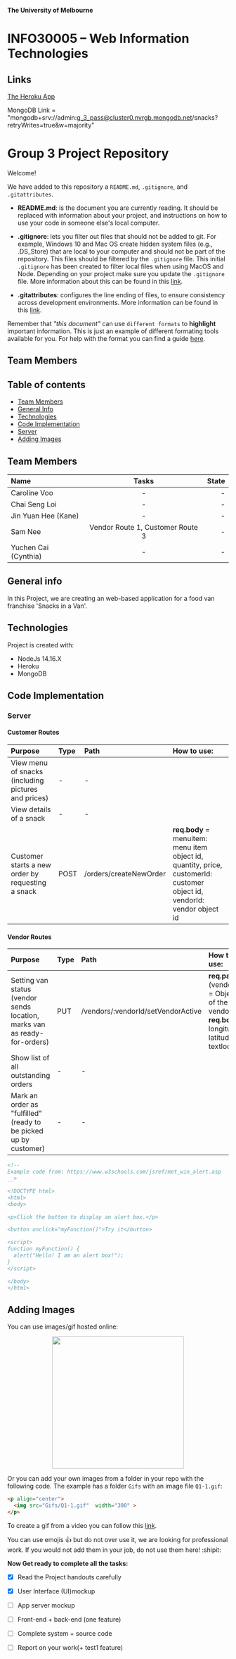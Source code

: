 **The University of Melbourne**
# INFO30005 – Web Information Technologies

## Links
[The Heroku App](https://web-info-tech-group-3.herokuapp.com/)

MongoDB Link = "mongodb+srv://admin:g_3_pass@cluster0.nvrgb.mongodb.net/snacks?retryWrites=true&w=majority"

# Group 3 Project Repository

Welcome!

We have added to this repository a `README.md`, `.gitignore`, and `.gitattributes`.

* **README.md**: is the document you are currently reading. It should be replaced with information about your project, and instructions on how to use your code in someone else's local computer.

* **.gitignore**: lets you filter out files that should not be added to git. For example, Windows 10 and Mac OS create hidden system files (e.g., .DS_Store) that are local to your computer and should not be part of the repository. This files should be filtered by the `.gitignore` file. This initial `.gitignore` has  been created to filter local files when using MacOS and Node. Depending on your project make sure you update the `.gitignore` file.  More information about this can be found in this [link](https://www.atlassian.com/git/tutorials/saving-changes/gitignore).

* **.gitattributes**: configures the line ending of files, to ensure consistency across development environments. More information can be found in this [link](https://git-scm.com/docs/gitattributes).

Remember that _"this document"_ can use `different formats` to **highlight** important information. This is just an example of different formating tools available for you. For help with the format you can find a guide [here](https://docs.github.com/en/github/writing-on-github).

## Team Members

## Table of contents
* [Team Members](#team-members)
* [General Info](#general-info)
* [Technologies](#technologies)
* [Code Implementation](#code-implementation)
* [Server](#Server)
* [Adding Images](#adding-images)

## Team Members

| Name | Tasks | State |
| :---         |     :---:      |          ---: |
| Caroline Voo | -     |  - |
| Chai Seng Loi   | -     |  - |
| Jin Yuan Hee (Kane)    | -      |  - |
| Sam Nee    | Vendor Route 1, Customer Route 3     |  - |
| Yuchen Cai (Cynthia)   | -      |  - |

## General info
In this Project, we are creating an web-based application for a food van franchise 'Snacks in a Van'.

## Technologies
Project is created with:
* NodeJs 14.16.X
* Heroku
* MongoDB

## Code Implementation

### Server

#### Customer Routes

| Purpose | Type | Path | How to use: |
| :---         |     :---      |       :---      |         :--- |
| View menu of snacks (including pictures and prices) | -     |  - |
| View details of a snack  | -     |  - |
| Customer starts a new order by requesting a snack   | POST | /orders/createNewOrder | **req.body** = menuitem: menu item object id, quantity, price, customerId: customer object id, vendorId: vendor object id |

#### Vendor Routes

| Purpose | Type | Path | How to use: |
| :---         |     :---     |     :---     |        :--- |
| Setting van status (vendor sends location, marks van as ready-for-orders) | PUT  | /vendors/:vendorId/setVendorActive | **req.params** (vendorId) = Object ID of the vendor<br>**req.body** = longitude, latitude, textlocation |
| Show list of all outstanding orders  | -     |  - |
| Mark an order as "fulfilled" (ready to be picked up by customer)    | -      |  - |

```HTML
<!--
Example code from: https://www.w3schools.com/jsref/met_win_alert.asp
__>

<!DOCTYPE html>
<html>
<body>

<p>Click the button to display an alert box.</p>

<button onclick="myFunction()">Try it</button>

<script>
function myFunction() {
  alert("Hello! I am an alert box!");
}
</script>

</body>
</html>
```

## Adding Images

You can use images/gif hosted online:

<p align="center">
  <img src="https://github.com/Martin-Reinoso/sandpit-Profile/raw/main/Images_Readme/01.gif"  width="300" >
</p>

Or you can add your own images from a folder in your repo with the following code. The example has a folder `Gifs` with an image file `Q1-1.gif`:
```HTML
<p align="center">
  <img src="Gifs/Q1-1.gif"  width="300" >
</p>
```

To create a gif from a video you can follow this [link](https://ezgif.com/video-to-gif/ezgif-6-55f4b3b086d4.mov).

You can use emojis :+1: but do not over use it, we are looking for professional work. If you would not add them in your job, do not use them here! :shipit:

**Now Get ready to complete all the tasks:**

- [x] Read the Project handouts carefully
- [x] User Interface (UI)mockup
- [ ] App server mockup
- [ ] Front-end + back-end (one feature)
- [ ] Complete system + source code
- [ ] Report on your work(+ test1 feature)

